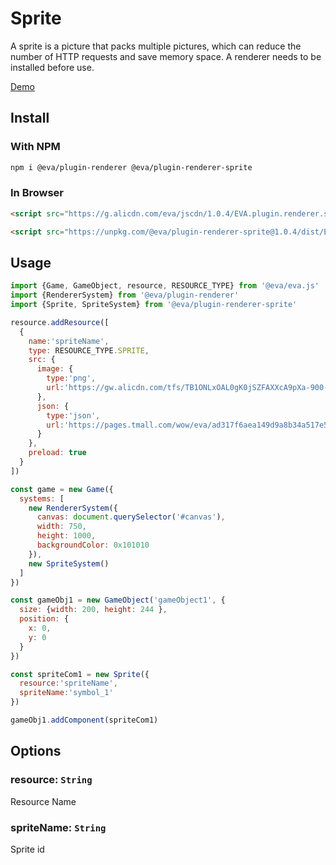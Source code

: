 # Sprite

A sprite is a picture that packs multiple pictures, which can reduce the number of HTTP requests and save memory space. A renderer needs to be installed before use.

[Demo](https://eva.js.org/playground/#/sprite)

## Install

### With NPM
```bash
npm i @eva/plugin-renderer @eva/plugin-renderer-sprite
```

### In Browser
```html
<script src="https://g.alicdn.com/eva/jscdn/1.0.4/EVA.plugin.renderer.sprite.min.js"></script>

<script src="https://unpkg.com/@eva/plugin-renderer-sprite@1.0.4/dist/EVA.plugin.renderer.sprite.min.js"></script>
```

## Usage

```js
import {Game, GameObject, resource, RESOURCE_TYPE} from '@eva/eva.js'
import {RendererSystem} from '@eva/plugin-renderer'
import {Sprite, SpriteSystem} from '@eva/plugin-renderer-sprite'

resource.addResource([
  {
    name:'spriteName',
    type: RESOURCE_TYPE.SPRITE,
    src: {
      image: {
        type:'png',
        url:'https://gw.alicdn.com/tfs/TB1ONLxOAL0gK0jSZFAXXcA9pXa-900-730.png'
      },
      json: {
        type:'json',
        url:'https://pages.tmall.com/wow/eva/ad317f6aea149d9a8b34a517e5df2caf.json'
      }
    },
    preload: true
  }
])

const game = new Game({
  systems: [
    new RendererSystem({
      canvas: document.querySelector('#canvas'),
      width: 750,
      height: 1000,
      backgroundColor: 0x101010
    }),
    new SpriteSystem()
  ]
})

const gameObj1 = new GameObject('gameObject1', {
  size: {width: 200, height: 244 },
  position: {
    x: 0,
    y: 0
  }
})

const spriteCom1 = new Sprite({
  resource:'spriteName',
  spriteName:'symbol_1'
})

gameObj1.addComponent(spriteCom1)
```

## Options

### resource: `String`

Resource Name

### spriteName: `String`

Sprite id

<br/>
<br/>
<br/>
<br/>
<br/>